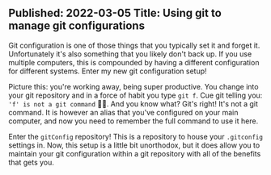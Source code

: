 Published: 2022-03-05
Title: Using git to manage git configurations
---

Git configuration is one of those things that you typically set it and forget it.
Unfortunately it's also something that you likely don't back up.
If you use multiple computers, this is compounded by having a different configuration for different systems.
Enter my new git configuration setup!

Picture this: you're working away, being super productive.
You change into your git repository and in a force of habit you type `git f`.
Cue git telling you: `'f' is not a git command` 🤦‍♂️.
And you know what?
Git's right!
It's not a git command.
It is however an alias that you've configured on your main computer, and now you need to remember the full command to use it here.

Enter the `gitConfig` repository!
This is a repository to house your `.gitconfig` settings in.
Now, this setup is a little bit unorthodox, but it does allow you to maintain your git configuration within a git repository with all of the benefits that gets you.
